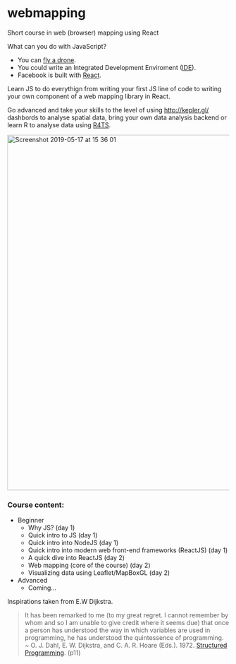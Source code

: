 # webmapping
Short course in web (browser) mapping using React

What can you do with JavaScript?
* You can [fly a drone](https://www.youtube.com/watch?v=JzFvGf7Ywkk).
* You could write an Integrated Development Enviroment ([IDE](https://github.com/microsoft/vscode)).
* Facebook is built with [React](https://github.com/facebook/react).

Learn JS to do everythign from writing your first JS line of code to writing your own component of a web mapping library in React. 

Go advanced and take your skills to the level of using http://kepler.gl/ dashbords to  analyse spatial data, bring your own data analysis backend or learn R to analyse data using [R4TS](https://github.com/ITSLeeds/R4TS).

<img width="804" alt="Screenshot 2019-05-17 at 15 36 01" src="https://user-images.githubusercontent.com/408568/57935369-865c7580-78b9-11e9-8108-86ed586d38a8.png">

### Course content:

* Beginner
  * Why JS? (day 1)
  * Quick intro to JS (day 1)
  * Quick intro into NodeJS (day 1)
  * Quick intro into modern web front-end frameworks (ReactJS) (day 1)
  * A quick dive into ReactJS (day 2)
  * Web mapping (core of the course)  (day 2)
  * Visualizing data using Leaflet/MapBoxGL (day 2)
* Advanced
  * Coming...

Inspirations taken from E.W Dijkstra.
> It has been remarked to me (to my great regret. I cannot remember by whom and so I am unable to give credit where it seems due) that once a person has understood the way in which variables are used in programming, he has understood the quintessence of programming. ~ O. J. Dahl, E. W. Dijkstra, and C. A. R. Hoare (Eds.). 1972. [Structured Programming](https://dl.acm.org/citation.cfm?id=1243380). (p11)
